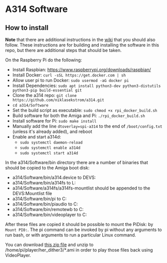 # A314 Software

## How to install

**Note** that there are additional instructions in the [wiki](https://github.com/niklasekstrom/a314/wiki/Installation-instructions) that you should also follow. These instructions are for building and installing the software in this repo, but there are additional steps that should be taken.

On the Raspberry Pi do the following:
- Install Raspbian: https://www.raspberrypi.org/downloads/raspbian/
- Install Docker: ```curl -sSL https://get.docker.com | sh```
- Allow user pi to run Docker: ```sudo usermod -aG docker pi```
- Install Dependencies: ```sudo apt install python3-dev python3-distutils python3-pip build-essential git```
- Clone the a314 repo: ```git clone https://github.com/niklasekstrom/a314.git```
- ```cd a314/Software```
- Set the build script as executable: ```sudo chmod +x rpi_docker_build.sh```
- Build software for both the Amiga and Pi: ```./rpi_docker_build.sh```
- Install software for Pi: ```sudo make install```
- Manually add the line `dtoverlay=spi-a314` to the end of `/boot/config.txt` (unless it's already added), and reboot
- Enable and start a314d:
  - ```sudo systemctl daemon-reload```
  - ```sudo systemctl enable a314d```
  - ```sudo systemctl start a314d```

In the a314/Software/bin directory there are a number of binaries that should be copied to the Amiga boot disk:
- a314/Software/bin/a314.device to DEVS:
- a314/Software/bin/a314fs to L:
- a314/Software/a314fs/a314fs-mountlist should be appended to the DEVS:Mountlist file
- a314/Software/bin/pi to C:
- a314/Software/bin/piaudio to C:
- a314/Software/bin/remotewb to C:
- a314/Software/bin/videoplayer to C:

After these files are copied it should be possible to mount the PiDisk: by ```Mount PI0:```.
The pi command can be invoked by pi without any arguments to run bash, or with arguments to run a particular Linux command.

You can download [this zip file](https://www.dropbox.com/s/g5f5c4zf1x55vx3/her_dither3.zip?dl=0) and unzip
to /home/pi/player/her_dither3/*.ami in order to play those files back using VideoPlayer.
